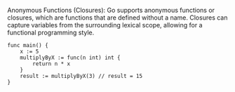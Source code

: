 Anonymous Functions (Closures): Go supports anonymous functions or closures, which are functions that are defined without a name. Closures can capture variables from the surrounding lexical scope, allowing for a functional programming style.


```
func main() {
    x := 5
    multiplyByX := func(n int) int {
        return n * x
    }
    result := multiplyByX(3) // result = 15
}

```